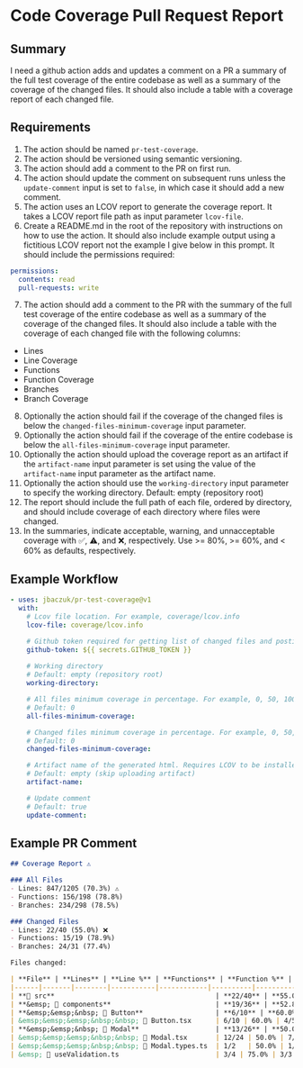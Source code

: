 # Code Coverage Pull Request Report

## Summary

I need a github action adds and updates a comment on a PR a summary of the full test coverage of the entire codebase as well as a summary of the coverage of the changed files. It should also include a table with a coverage report of each changed file.

## Requirements
1. The action should be named `pr-test-coverage`.
2. The action should be versioned using semantic versioning.
3. The action should add a comment to the PR on first run.
4. The action should update the comment on subsequent runs unless the `update-comment` input is set to `false`, in which case it should add a new comment.
5. The action uses an LCOV report to generate the coverage report. It takes a LCOV report file path as input parameter `lcov-file`.
6. Create a README.md in the root of the repository with instructions on how to use the action. It should also include example output using a fictitious LCOV report not the example I give below in this prompt. It should include the permissions required:
```yaml
permissions: 
  contents: read
  pull-requests: write
```
7. The action should add a comment to the PR with the summary of the full test coverage of the entire codebase as well as a summary of the coverage of the changed files. It should also include a table with the coverage of each changed file with the following columns:
- Lines
- Line Coverage
- Functions
- Function Coverage
- Branches
- Branch Coverage
8. Optionally the action should fail if the coverage of the changed files is below the `changed-files-minimum-coverage` input parameter.
9. Optionally the action should fail if the coverage of the entire codebase is below the `all-files-minimum-coverage` input parameter.
10. Optionally the action should upload the coverage report as an artifact if the `artifact-name` input parameter is set using the value of the `artifact-name` input parameter as the artifact name.
11. Optionally the action should use the `working-directory` input parameter to specify the working directory. Default: empty (repository root)
12. The report should include the full path of each file, ordered by directory, and should include coverage of each directory where files were changed.
13. In the summaries, indicate acceptable, warning, and unnacceptable coverage with ✅, ⚠️, and ❌, respectively. Use >= 80%, >= 60%, and < 60% as defaults, respectively.

## Example Workflow
```yaml
- uses: jbaczuk/pr-test-coverage@v1
  with:
    # Lcov file location. For example, coverage/lcov.info
    lcov-file: coverage/lcov.info

    # Github token required for getting list of changed files and posting comments
    github-token: ${{ secrets.GITHUB_TOKEN }}
    
    # Working directory
    # Default: empty (repository root)
    working-directory:

    # All files minimum coverage in percentage. For example, 0, 50, 100
    # Default: 0
    all-files-minimum-coverage:

    # Changed files minimum coverage in percentage. For example, 0, 50, 100
    # Default: 0
    changed-files-minimum-coverage:

    # Artifact name of the generated html. Requires LCOV to be installed
    # Default: empty (skip uploading artifact)
    artifact-name:

    # Update comment
    # Default: true
    update-comment:
```

## Example PR Comment

```markdown
## Coverage Report ⚠️

### All Files
- Lines: 847/1205 (70.3%) ⚠️
- Functions: 156/198 (78.8%)
- Branches: 234/298 (78.5%)

### Changed Files
- Lines: 22/40 (55.0%) ❌
- Functions: 15/19 (78.9%)
- Branches: 24/31 (77.4%)

Files changed:

| **File** | **Lines** | **Line %** | **Functions** | **Function %** | **Branches** | **Branch %** |
|------|-------|--------|-----------|------------|----------|----------|
| **📁 src**                                        | **22/40** | **55.0%** | **15/19** | **78.9%** | **24/31** | **77.4%** |
| **&emsp; 📁 components**                          | **19/36** | **52.8%** | **12/16** | **75.0%** | **22/27** | **81.5%** |
| **&emsp;&emsp;&nbsp; 📁 Button**                  | **6/10** | **60.0%** | **4/5** | **80.0%** | **8/10** | **80.0%** |
| &emsp;&emsp;&emsp;&nbsp;&nbsp; 📄 Button.tsx      | 6/10 | 60.0% | 4/5 | 80.0% | 8/10 | 80.0% |
| **&emsp;&emsp;&nbsp; 📁 Modal**                   | **13/26** | **50.0%** | **8/11** | **72.7%** | **14/17** | **82.4%** |
| &emsp;&emsp;&emsp;&nbsp;&nbsp; 📄 Modal.tsx       | 12/24 | 50.0% | 7/10 | 70.0% | 12/15 | 80.0% |
| &emsp;&emsp;&emsp;&nbsp;&nbsp; 📄 Modal.types.ts  | 1/2   | 50.0% | 1/1 | 100.0% | 2/2   | 100.0% |
| &emsp; 📄 useValidation.ts                        | 3/4 | 75.0% | 3/3  | 100.0% | 2/4   | 50.0% |
```